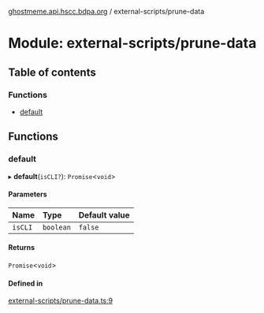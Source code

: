[ghostmeme.api.hscc.bdpa.org][1] / external-scripts/prune-data

# Module: external-scripts/prune-data

## Table of contents

### Functions

- [default][2]

## Functions

### default

▸ **default**(`isCLI?`): `Promise`<`void`>

#### Parameters

| Name    | Type      | Default value |
| :------ | :-------- | :------------ |
| `isCLI` | `boolean` | `false`       |

#### Returns

`Promise`<`void`>

#### Defined in

[external-scripts/prune-data.ts:9][3]

[1]: ../README.md
[2]: external_scripts_prune_data.md#default
[3]:
  https://github.com/nhscc/ghostmeme.api.hscc.bdpa.org/blob/1aca321/external-scripts/prune-data.ts#L9
